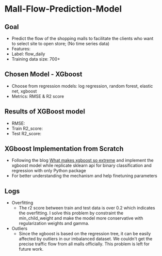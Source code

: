 # Mall-Flow-Prediction-Model
## Goal
- Predict the flow of the shopping malls to facilitate the clients who want to select site to open store; (No time series data)
- Features: 
- Label: flow_daily
- Training data size: 700+
  
## Chosen Model - XGboost 
- Choose from regression models: log regression, random forest, elastic net, xgboost 
- Metrics: RMSE & R2 score
  
## Results of XGBoost model
- RMSE: 
- Train R2_score: 
- Test R2_score: 

## XGboost Implementation from Scratch 
- Following the blog [What makes xgboost so extreme](https://medium.com/analytics-vidhya/what-makes-xgboost-so-extreme-e1544a4433bb) and implement the xgboost model while replicate sklearn api for binary classification and regression with only Python package
- For better understanding the mechanism and help finetuning parameters 

## Logs
- Overfitting
  - The r2 score between train and test data is over 0.2 which indicates the overfitting. I solve this problem by constraint the min_child_weight and make the model more conservative with regularization weights and gamma. 
- Outliers
  - Since the xgboost is based on the regression tree, it can be easily affected by outliers in our imbalanced dataset. We couldn't get the precise traffic flow from all malls officially. This problem is left for future work.  


